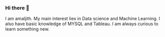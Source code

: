 ### Hi there 👋
I am amaljith. My main interest lies in Data science and Machine Learning. I also have basic knowledge of MYSQL and Tableau. I am always curious to learn something new.

<!--
**amaljith6/amaljith6** is a ✨ _special_ ✨ repository because its `README.md` (this file) appears on your GitHub profile.

Here are some ideas to get you started:

- 🔭 I’m currently working on Data science project
- 🌱 I’m currently learning best practices for ML and Big Data.
- 👯 I’m looking to collaborate on any ML or AI project
- 🤔 I’m looking for help with docker deployment
- 💬 Ask me about Numpy,Pandas,Seaborn
- 📫 How to reach me: contact me directly on this mail amal496@gmail.com
- 😄 Pronouns: you can give one
- ⚡ Fun fact: I can work without music
-->
